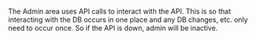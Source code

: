 

The Admin area uses API calls to interact with the API. This is so that interacting with the DB occurs in one place and any DB changes, etc. only need to occur once. So if the API is down, admin will be inactive.